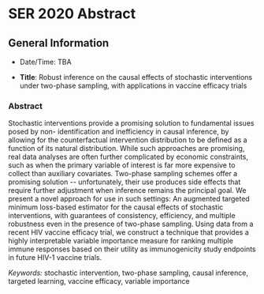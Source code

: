 # SER 2020 Abstract

## General Information

* Date/Time: TBA

* __Title__: Robust inference on the causal effects of stochastic interventions
  under two-phase sampling, with applications in vaccine efficacy trials

### Abstract

Stochastic interventions provide a promising solution to fundamental issues
posed by non- identification and inefficiency in causal inference, by allowing
for the counterfactual intervention distribution to be defined as a function of
its natural distribution. While such approaches are promising, real data
analyses are often further complicated by economic constraints, such as when
the primary variable of interest is far more expensive to collect than
auxiliary covariates. Two-phase sampling schemes offer a promising solution --
unfortunately, their use produces side effects that require further adjustment
when inference remains the principal goal. We present a novel approach for use
in such settings: An augmented targeted minimum loss-based estimator for the
causal effects of stochastic interventions, with guarantees of consistency,
efficiency, and multiple robustness even in the presence of two-phase sampling.
Using data from a recent HIV vaccine efficacy trial, we construct a technique
that provides a highly interpretable variable importance measure for ranking
multiple immune responses based on their utility as immunogenicity study
endpoints in future HIV-1 vaccine trials.

_Keywords:_ stochastic intervention, two-phase sampling, causal inference,
targeted learning, vaccine efficacy, variable importance

